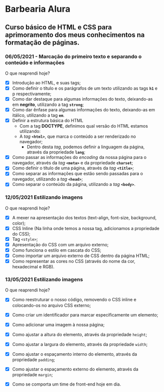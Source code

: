# Barbearia Alura

## Curso básico de HTML e CSS para aprimoramento dos meus conhecimentos na formatação de páginas.



### 06/05/2021 - Marcação do primeiro texto e separando o conteúdo e informações

O que reaprendi hoje?

- [x] Introdução ao HTML, e suas tags;
- [x] Como definir o título e os parágrafos de um texto utilizando as tags **`h1`** e p respectivamente;
- [x] Como dar destaque para algumas informações do texto, deixando-as em **negrito**, utilizando a tag **`strong`**;
- [x] Como dar ênfase para algumas informações do texto, deixando-as em itálico, utilizando a tag **`em`**.
- [x] Definir a estrutura básica do HTML
   - Com a tag **DOCTYPE**, definimos qual versão do HTML estamos utilizando: 
   - A *tag* **`<html>`**, que marca o conteúdo a ser renderizado no navegador;
     	- Dentro desta *tag*, podemos definir a linguagem da página, através da propriedade **`lang`**;
- [x] Como passar as informações do *encoding* da nossa página para o navegador, através da *tag* **`<meta>`** e da propriedade **`charset`**;
- [x] Como definir o título de uma página, através da *tag* **`<title>`**;
- [x] Como separar as informações que estão sendo passadas para o navegador, utilizando a *tag* **`<head>`**;
- [x] Como separar o conteúdo da página, utilizando a *tag* **`<body>`**.

### 12/05/2021 Estilizando imagens 

O que reaprendi hoje?

- [x] A mexer na apresentação dos textos (text-align, font-size, background, color);
- [x] CSS Inline (Na linha onde temos a nossa tag, adicionamos a propriedade do CSS);
- [x] Tag `<style>`; 
- [x] Apresentação do CSS com um arquivo externo;
- [x] Como funciona o estilo em cascata do CSS;
- [x] Como importar um arquivo externo de CSS dentro da página HTML;
- [x] Como representar as cores no CSS (através do nome da cor, hexadecimal e RGB).

### 13/05/2021 Estilizando imagens

O que reaprendi hoje?

- [x] Como reestruturar o nosso código, removendo o CSS inline e colocando-os no arquivo CSS externo;
- [x] Como criar um identificador para marcar especificamente um elemento;
- [x] Como adicionar uma imagem à nossa página;
- [x] Como ajustar a altura do elemento, através da propriedade `height`;
- [x] Como ajustar a largura do elemento, através da propriedade `width`;
- [x] Como ajustar o espaçamento interno do elemento, através da propriedade `padding`;
- [x] Como ajustar o espaçamento externo do elemento, através da propriedade `margin`;
- [x] Como se comporta um time de front-end hoje em dia.

